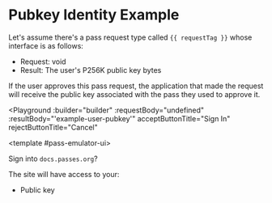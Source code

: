 # Pubkey Identity Example

Let's assume there's a pass request type called `{{ requestTag }}` whose interface is as follows:
- Request: void
- Result: The user's P256K public key bytes

If the user approves this pass request, the application that made the request will receive the public key associated with the pass they used to approve it.

<script setup lang="ts">
import Button from './.playground/Button.vue'
import Playground from './.playground/Playground.vue'
import { RequestTypeBuilder } from '../../packages/reqs/src/main'

const requestTag = 'org.passes.example.get-pubkey';

const builder = new RequestTypeBuilder<void, string>(
  requestTag,
  // Request body codec (void)
  {
    encode: () => new Uint8Array(),
    decode: () => undefined,
  },
  // Result body codec (utf8)
  {
    encode: (pubkey: string) => new TextEncoder().encode(pubkey),
    decode: (bytes) => new TextDecoder().decode(bytes),
  },
);
</script>

<Playground
  :builder="builder"
  :requestBody="undefined"
  :resultBody="'example-user-pubkey'"
  acceptButtonTitle="Sign In"
  rejectButtonTitle="Cancel"
>
  <template #pass-emulator-ui>
    <div :class="$style.content">
      <div>Sign into <code>docs.passes.org</code>?</div>
      <p>The site will have access to your:</p>
      <ul>
        <li>Public key</li>
      </ul>
    </div>
  </template>
</Playground>


<style module>
.content {
  flex: 1;
  padding: 0.5rem;
}
</style>